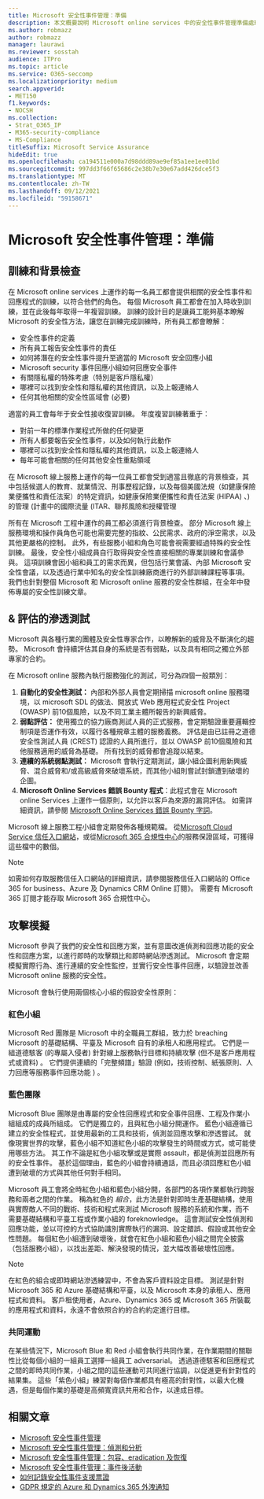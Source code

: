 ```yaml
---
title: Microsoft 安全性事件管理：準備
description: 本文概要說明 Microsoft online services 中的安全性事件管理準備處理常式。
ms.author: robmazz
author: robmazz
manager: laurawi
ms.reviewer: sosstah
audience: ITPro
ms.topic: article
ms.service: O365-seccomp
ms.localizationpriority: medium
search.appverid:
- MET150
f1.keywords:
- NOCSH
ms.collection:
- Strat_O365_IP
- M365-security-compliance
- MS-Compliance
titleSuffix: Microsoft Service Assurance
hideEdit: true
ms.openlocfilehash: ca194511e000a7d98ddd89ae9ef85a1ee1ee01bd
ms.sourcegitcommit: 997dd3f66f65686c2e38b7e30e67add426dce5f3
ms.translationtype: MT
ms.contentlocale: zh-TW
ms.lasthandoff: 09/12/2021
ms.locfileid: "59158671"
---
```

# <a name="microsoft-security-incident-management-preparation"></a>Microsoft 安全性事件管理：準備

## <a name="training-and-background-checks"></a>訓練和背景檢查

在 Microsoft online services 上運作的每一名員工都會提供相關的安全性事件和回應程式的訓練，以符合他們的角色。 每個 Microsoft 員工都會在加入時收到訓練，並在此後每年取得一年複習訓練。 訓練的設計目的是讓員工能夠基本瞭解 Microsoft 的安全性方法，讓您在訓練完成訓練時，所有員工都會瞭解：

- 安全性事件的定義
- 所有員工報告安全性事件的責任
- 如何將潛在的安全性事件提升至適當的 Microsoft 安全回應小組
- Microsoft security 事件回應小組如何回應安全事件
- 有關隱私權的特殊考慮（特別是客戶隱私權）
- 哪裡可以找到安全性和隱私權的其他資訊，以及上報連絡人
- 任何其他相關的安全性區域會 (必要) 

適當的員工會每年于安全性接收復習訓練。 年度複習訓練著重于：

- 對前一年的標準作業程式所做的任何變更
- 所有人都要報告安全性事件，以及如何執行此動作
- 哪裡可以找到安全性和隱私權的其他資訊，以及上報連絡人
- 每年可能會相關的任何其他安全性重點領域

在 Microsoft 線上服務上運作的每一位員工都會受到適當且徹底的背景檢查，其中包括候選人的教育、就業情況、刑事歷程記錄，以及每個美國法規（如健康保險業便攜性和責任法案）的特定資訊，如健康保險業便攜性和責任法案 (HIPAA) 、) 的管理 (計畫中的國際流量 (ITAR、聯邦風險和授權管理

所有在 Microsoft 工程中運作的員工都必須進行背景檢查。 部分 Microsoft 線上服務環境和操作員角色可能也需要完整的指紋、公民需求、政府的淨空需求，以及其他更嚴格的控制。 此外，有些服務小組和角色可能會視需要經過特殊的安全性訓練。 最後，安全性小組成員自行取得與安全性直接相關的專業訓練和會議參與。 這項訓練會因小組和員工的需求而異，但包括行業會議、內部 Microsoft 安全性會議，以及透過行業中知名的安全性訓練廠商進行的外部訓練課程等事項。 我們也針對整個 Microsoft 和 Microsoft online 服務的安全性群組，在全年中發佈專屬的安全性訓練文章。

## <a name="penetration-testing--assessment"></a>& 評估的滲透測試

Microsoft 與各種行業的團體及安全性專家合作，以瞭解新的威脅及不斷演化的趨勢。 Microsoft 會持續評估其自身的系統是否有弱點，以及具有相同之獨立外部專家的合約。

在 Microsoft online 服務內執行服務強化的測試，可分為四個一般類別：

1. **自動化的安全性測試：** 內部和外部人員會定期掃描 microsoft online 服務環境，以 microsoft SDL 的做法、開放式 Web 應用程式安全性 Project (OWASP) 前10個風險，以及不同工業主體所報告的新興威脅。
2. **弱點評估：** 使用獨立的協力廠商測試人員的正式服務，會定期驗證重要邏輯控制項是否運作有效，以履行各種規章主體的服務義務。 評估是由已註冊之道德安全性測試人員 (CREST) 認證的人員所進行，並以 OWASP 前10個風險和其他服務適用的威脅為基礎。 所有找到的威脅都會追蹤以結束。
3. **連續的系統弱點測試：** Microsoft 會執行定期測試，讓小組企圖利用新興威脅、混合威脅和/或高級威脅來破壞系統，而其他小組則嘗試封鎖遭到破壞的企圖。
4. **Microsoft Online Services 錯誤 Bounty 程式**：此程式會在 Microsoft online Services 上運作一個原則，以允許以客戶為來源的漏洞評估。 如需詳細資訊，請參閱 [Microsoft Online Services 錯誤 Bounty 字詞](https://www.microsoft.com/msrc/bounty-terms)。

Microsoft 線上服務工程小組會定期發佈各種規範檔。 從[Microsoft Cloud Service 信任入口網站](https://aka.ms/STP)，或從[Microsoft 365 合規性中心](https://compliance.office.com)的服務保證區域，可獲得這些檔中的數個。

>[!NOTE]
>如需如何存取服務信任入口網站的詳細資訊，請參閱服務信任入口網站的 Office 365 for business、Azure 及 Dynamics CRM Online 訂閱》。 需要有 Microsoft 365 訂閱才能存取 Microsoft 365 合規性中心。

## <a name="attack-simulation"></a>攻擊模擬

Microsoft 參與了我們的安全性和回應方案，並有意圖改進偵測和回應功能的安全性和回應方案，以進行即時的攻擊類比和即時網站滲透測試。 Microsoft 會定期模擬實際行為、進行連續的安全性監控，並實行安全性事件回應，以驗證並改善 Microsoft online 服務的安全性。

Microsoft 會執行使用兩個核心小組的假設安全性原則：

### <a name="red-teams"></a>紅色小組

Microsoft Red 團隊是 Microsoft 中的全職員工群組，致力於 breaching Microsoft 的基礎結構、平臺及 Microsoft 自有的承租人和應用程式。 它們是一組道德駭客 (的專屬入侵者) 針對線上服務執行目標和持續攻擊 (但不是客戶應用程式或資料) 。 它們提供連續的「完整頻譜」驗證 (例如，技術控制、紙張原則、人力回應等服務事件回應功能 ) 。

### <a name="blue-teams"></a>藍色團隊

Microsoft Blue 團隊是由專屬的安全性回應程式和安全事件回應、工程及作業小組組成的成員所組成。 它們是獨立的，且與紅色小組分開運作。 藍色小組遵循已建立的安全性程式，並使用最新的工具和技術，偵測並回應攻擊和滲透嘗試。 就像現實世界的攻擊，藍色小組不知道紅色小組的攻擊發生的時間或方式，或可能使用哪些方法。 其工作不論是紅色小組攻擊或是實際 assault，都是偵測並回應所有的安全性事件。 基於這個理由，藍色的小組會持續通話，而且必須回應紅色小組遭到破壞的方式與其他任何對手相同。

Microsoft 員工會將全時紅色小組和藍色小組分開，各部門的各項作業都執行跨服務和兩者之間的作業。 稱為紅色的 *組合*，此方法是針對即時生產基礎結構，使用與實際敵人不同的戰術、技術和程式來測試 Microsoft 服務的系統和作業，而不需要基礎結構和平臺工程或作業小組的 foreknowledge。 這會測試安全性偵測和回應功能，並以可控的方式協助識別實際執行的漏洞、設定錯誤、假設或其他安全性問題。 每個紅色小組遭到破壞後，就會在紅色小組和藍色小組之間完全披露（包括服務小組），以找出差距、解決發現的情況，並大幅改善破壞性回應。

>[!NOTE]
>在紅色的組合或即時網站滲透練習中，不會為客戶資料設定目標。 測試是針對 Microsoft 365 和 Azure 基礎結構和平臺，以及 Microsoft 本身的承租人、應用程式和資料。 客戶租使用者，Azure、Dynamics 365 或 Microsoft 365 所裝載的應用程式和資料，永遠不會依照合約的合約約定進行目標。

### <a name="joint-exercises"></a>共同運動

在某些情況下，Microsoft Blue 和 Red 小組會執行共同作業，在作業期間的關聯性比從每個小組的一組員工選擇一組員工 adversarial。 透過道德駭客和回應程式之間的即時共同作業，小組之間的這些運動可共同進行協調，以促進更有針對性的結果集。 這些「紫色小組」練習對每個作業都具有極高的針對性，以最大化機遇，但是每個作業的基礎是高頻寬資訊共用和合作，以達成目標。

## <a name="related-articles"></a>相關文章

- [Microsoft 安全性事件管理](assurance-security-incident-management.md)
- [Microsoft 安全性事件管理：偵測和分析](assurance-sim-detection-analysis.md)
- [Microsoft 安全性事件管理：包容、eradication 及恢復](assurance-sim-containment-eradication-recovery.md)
- [Microsoft 安全性事件管理：事件後活動](assurance-sim-post-incident-activity.md)
- [如何記錄安全性事件支援票證](/azure/security/fundamentals/event-support-ticket)
- [GDPR 規定的 Azure 和 Dynamics 365 外洩通知](/compliance/regulatory/gdpr-breach-azure-dynamics)